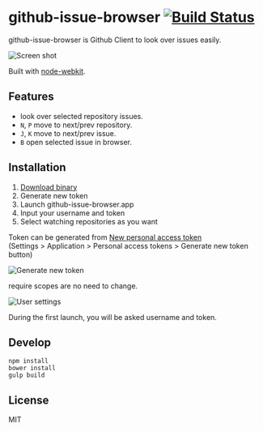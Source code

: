 # github-issue-browser [![Build Status](https://travis-ci.org/ykhs/github-issue-browser.svg?branch=master)](https://travis-ci.org/ykhs/github-issue-browser)

github-issue-browser is Github Client to look over issues easily.

![Screen shot](https://monosnap.com/image/5lrtLqRtPiSuEvJp0ddxNxTsFYW1f4.png)

Built with [node-webkit](https://github.com/rogerwang/node-webkit).

## Features

- look over selected repository issues.
- `N`, `P` move to next/prev repository.
- `J`, `K` move to next/prev issue.
- `B` open selected issue in browser.

## Installation

1. [Download binary](https://github.com/ykhs/github-issue-browser/releases/latest)
1. Generate new token
1. Launch github-issue-browser.app
1. Input your username and token
1. Select watching repositories as you want

Token can be generated from [New personal access token](https://github.com/settings/tokens/new)  
(Settings > Application > Personal access tokens > Generate new token button)

![Generate new token](https://monosnap.com/image/NIrXblyjQkdp1e8euatOgwpqW2cXVR.png)

require scopes are no need to change.

![User settings](https://monosnap.com/image/Q3oxl991JOzWsnk3xd7a88razFVHde.png)

During the first launch, you will be asked username and token.

## Develop

```
npm install
bower install
gulp build
```

## License

MIT
